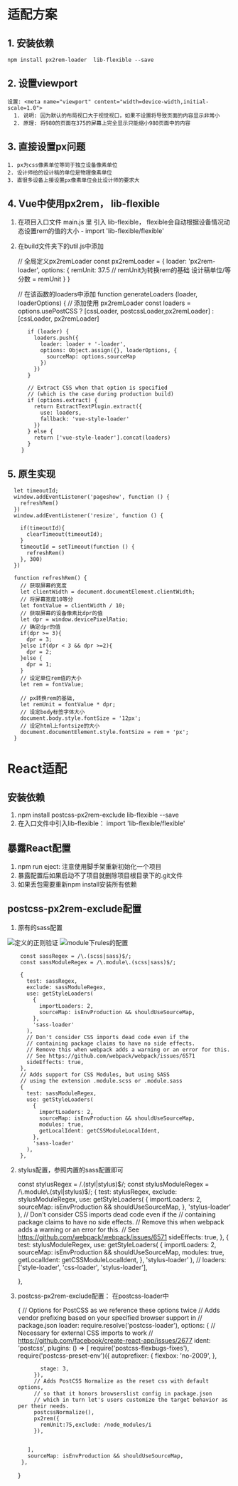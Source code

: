 # 适配方案

## 1. 安装依赖
    npm install px2rem-loader  lib-flexible --save 
## 2. 设置viewport 
    设置: <meta name="viewport" content="width=device-width,initial-scale=1.0">
      1. 说明: 因为默认的布局视口大于视觉视口，如果不设置将导致页面的内容显示非常小
      2. 原理: 将980的页面在375的屏幕上完全显示只能缩小980页面中的内容
## 3. 直接设置px问题
    1. px为css像素单位等同于独立设备像素单位
    2. 设计师给的设计稿的单位是物理像素单位
    3. 直很多设备上接设置px像素单位会比设计师的要求大
     
## 4. Vue中使用px2rem， lib-flexible   

  1. 在项目入口文件 main.js 里 引入 lib-flexible， flexible会自动根据设备情况动态设置rem的值的大小
    - import 'lib-flexible/flexible'
  2. 在build文件夹下的util.js中添加
  
        // 全局定义px2remLoader
        const px2remLoader = {
            loader: 'px2rem-loader',
            options: {
            remUnit: 37.5  // remUnit为转换rem的基础 设计稿单位/等分数 = remUnit
            }
        }
  


        // 在该函数的loaders中添加
        function generateLoaders (loader, loaderOptions) {
            // 添加使用 px2remLoader
            const loaders = options.usePostCSS ? [cssLoader, postcssLoader,px2remLoader] : [cssLoader, px2remLoader]
        
            if (loader) {
              loaders.push({
                loader: loader + '-loader',
                options: Object.assign({}, loaderOptions, {
                  sourceMap: options.sourceMap
                })
              })
            }
        
            // Extract CSS when that option is specified
            // (which is the case during production build)
            if (options.extract) {
              return ExtractTextPlugin.extract({
                use: loaders,
                fallback: 'vue-style-loader'
              })
            } else {
              return ['vue-style-loader'].concat(loaders)
            }
          }
  

 ## 5. 原生实现
    

      let timeoutId;
      window.addEventListener('pageshow', function () {
        refreshRem()
      })
      window.addEventListener('resize', function () {

        if(timeoutId){
          clearTimeout(timeoutId);
        }
        timeoutId = setTimeout(function () {
          refreshRem()
        }, 300)
      })

      function refreshRem() {
        // 获取屏幕的宽度
        let clientWidth = document.documentElement.clientWidth;
        // 将屏幕宽度10等分
        let fontValue = clientWidth / 10;
        // 获取屏幕的设备像素比dpr的值
        let dpr = window.devicePixelRatio;
        // 确定dpr的值
        if(dpr >= 3){
          dpr = 3;
        }else if(dpr < 3 && dpr >=2){
          dpr = 2;
        }else {
          dpr = 1;
        }
        // 设定单位rem值的大小
        let rem = fontValue;

        // px转换rem的基础, 
        let remUnit = fontValue * dpr;
        // 设定body标签字体大小
        document.body.style.fontSize = '12px';
        // 设定html上fontsize的大小
        document.documentElement.style.fontSize = rem + 'px';
      }
    
  

# React适配
## 安装依赖
  1. npm install postcss-px2rem-exclude  lib-flexible --save 
  2. 在入口文件中引入lib-flexible： import 'lib-flexible/flexible'
## 暴露React配置
  1. npm run eject: 注意使用脚手架重新初始化一个项目
  2. 暴露配置后如果启动不了项目就删除项目根目录下的.git文件
  3. 如果丢包需要重新npm install安装所有依赖
## postcss-px2rem-exclude配置
  1. 原有的sass配置
 
  ![定义的正则验证](https://i.imgur.com/BZwpTS2.png)
  ![module下rules的配置](https://i.imgur.com/k54XvhH.png)

      

        const sassRegex = /\.(scss|sass)$/;
        const sassModuleRegex = /\.module\.(scss|sass)$/;
      
        {
          test: sassRegex,
          exclude: sassModuleRegex,
          use: getStyleLoaders(
            {
              importLoaders: 2,
              sourceMap: isEnvProduction && shouldUseSourceMap,
            },
            'sass-loader'
          ),
          // Don't consider CSS imports dead code even if the
          // containing package claims to have no side effects.
          // Remove this when webpack adds a warning or an error for this.
          // See https://github.com/webpack/webpack/issues/6571
          sideEffects: true,
        },
        // Adds support for CSS Modules, but using SASS
        // using the extension .module.scss or .module.sass
        {
          test: sassModuleRegex,
          use: getStyleLoaders(
            {
              importLoaders: 2,
              sourceMap: isEnvProduction && shouldUseSourceMap,
              modules: true,
              getLocalIdent: getCSSModuleLocalIdent,
            },
            'sass-loader'
          ),
        },
      
  2. stylus配置，参照内置的sass配置即可
  
        const stylusRegex = /\.(styl|stylus)$/;
        const stylusModuleRegex = /\.module\.(styl|stylus)$/;
        {
          test: stylusRegex,
          exclude: stylusModuleRegex,
          use: getStyleLoaders(
            {
              importLoaders: 2,
              sourceMap: isEnvProduction && shouldUseSourceMap,
            },
            'stylus-loader'
          ),
          // Don't consider CSS imports dead code even if the
          // containing package claims to have no side effects.
          // Remove this when webpack adds a warning or an error for this.
          // See https://github.com/webpack/webpack/issues/6571
          sideEffects: true,
        },
        { 
          test: stylusModuleRegex, 
          use: getStyleLoaders(
            {
              importLoaders: 2,
              sourceMap: isEnvProduction && shouldUseSourceMap,
              modules: true,
              getLocalIdent: getCSSModuleLocalIdent,
            },
            'stylus-loader'
          ),
          // loaders: ['style-loader', 'css-loader', 'stylus-loader'], 
          
        },
  3. postcss-px2rem-exclude配置： 在postcss-loader中
    
        {
          // Options for PostCSS as we reference these options twice
          // Adds vendor prefixing based on your specified browser support in
          // package.json
          loader: require.resolve('postcss-loader'),
          options: {
            // Necessary for external CSS imports to work
            // https://github.com/facebook/create-react-app/issues/2677
            ident: 'postcss',
            plugins: () => [
              require('postcss-flexbugs-fixes'),
              require('postcss-preset-env')({
                autoprefixer: {
                  flexbox: 'no-2009',
                },
                
                stage: 3,
              }),
              // Adds PostCSS Normalize as the reset css with default options,
              // so that it honors browserslist config in package.json
              // which in turn let's users customize the target behavior as per their needs.
              postcssNormalize(),
              px2rem({
                remUnit:75,exclude: /node_modules/i
              }),
          
  
            ],
            sourceMap: isEnvProduction && shouldUseSourceMap,
          },
        }